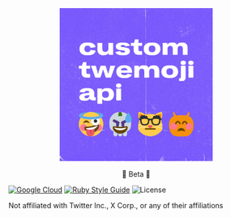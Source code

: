 <p align="center">
  <img
    height="60%"
    width="60%"
    src="assets/header.jpg"
    alt="Custom Twemoji API logo"
    title="Custom Twemoji API logo"
  />
</p>

<p align="center">
  🚧 Beta 🚧
</p>

[![Google Cloud](https://github.com/custom-twemoji/custom-twemoji-api/actions/workflows/google.yml/badge.svg?branch=main)](https://github.com/custom-twemoji/custom-twemoji-api/actions/workflows/google.yml)
[![Ruby Style Guide](https://img.shields.io/badge/code_style-rubocop-brightgreen.svg)](https://github.com/rubocop/rubocop)
![License](https://img.shields.io/github/license/custom-twemoji/custom-twemoji-api)

Not affiliated with Twitter Inc., X Corp., or any of their affiliations
